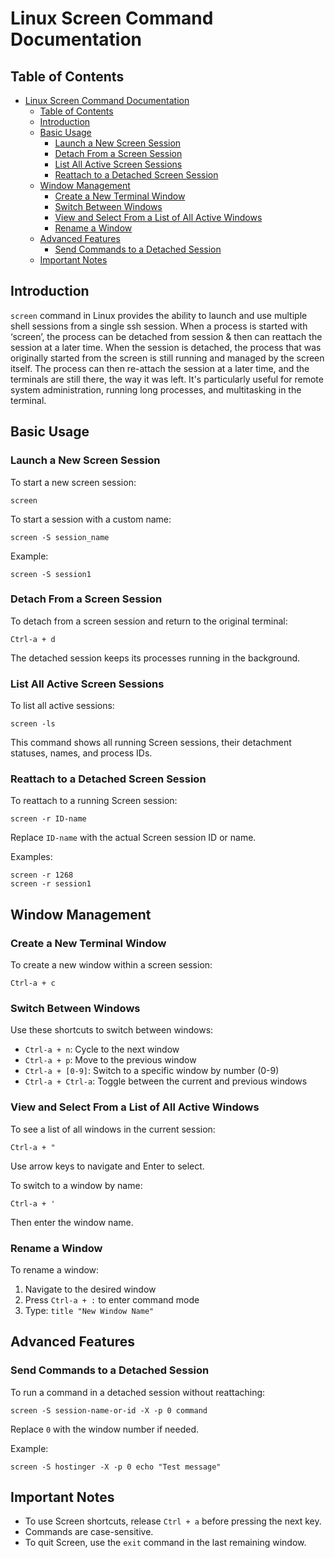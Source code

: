# Linux Screen Command Documentation

## Table of Contents

- [Linux Screen Command Documentation](#linux-screen-command-documentation)
  - [Table of Contents](#table-of-contents)
  - [Introduction](#introduction)
  - [Basic Usage](#basic-usage)
    - [Launch a New Screen Session](#launch-a-new-screen-session)
    - [Detach From a Screen Session](#detach-from-a-screen-session)
    - [List All Active Screen Sessions](#list-all-active-screen-sessions)
    - [Reattach to a Detached Screen Session](#reattach-to-a-detached-screen-session)
  - [Window Management](#window-management)
    - [Create a New Terminal Window](#create-a-new-terminal-window)
    - [Switch Between Windows](#switch-between-windows)
    - [View and Select From a List of All Active Windows](#view-and-select-from-a-list-of-all-active-windows)
    - [Rename a Window](#rename-a-window)
  - [Advanced Features](#advanced-features)
    - [Send Commands to a Detached Session](#send-commands-to-a-detached-session)
  - [Important Notes](#important-notes)

## Introduction

`screen` command in Linux provides the ability to launch and use multiple shell sessions from a single ssh session. When a process is started with ‘screen’, the process can be detached from session & then can reattach the session at a later time. When the session is detached, the process that was originally started from the screen is still running and managed by the screen itself. The process can then re-attach the session at a later time, and the terminals are still there, the way it was left. It's particularly useful for remote system administration, running long processes, and multitasking in the terminal.

## Basic Usage

### Launch a New Screen Session

To start a new screen session:

```
screen
```

To start a session with a custom name:

```
screen -S session_name
```

Example:
```
screen -S session1
```

### Detach From a Screen Session

To detach from a screen session and return to the original terminal:

```
Ctrl-a + d
```

The detached session keeps its processes running in the background.

### List All Active Screen Sessions

To list all active sessions:

```
screen -ls
```

This command shows all running Screen sessions, their detachment statuses, names, and process IDs.

### Reattach to a Detached Screen Session

To reattach to a running Screen session:

```
screen -r ID-name
```

Replace `ID-name` with the actual Screen session ID or name.

Examples:
```
screen -r 1268
screen -r session1
```

## Window Management

### Create a New Terminal Window

To create a new window within a screen session:

```
Ctrl-a + c
```

### Switch Between Windows

Use these shortcuts to switch between windows:

- `Ctrl-a + n`: Cycle to the next window
- `Ctrl-a + p`: Move to the previous window
- `Ctrl-a + [0-9]`: Switch to a specific window by number (0-9)
- `Ctrl-a + Ctrl-a`: Toggle between the current and previous windows

### View and Select From a List of All Active Windows

To see a list of all windows in the current session:

```
Ctrl-a + "
```

Use arrow keys to navigate and Enter to select.

To switch to a window by name:

```
Ctrl-a + '
```

Then enter the window name.

### Rename a Window

To rename a window:

1. Navigate to the desired window
2. Press `Ctrl-a + :` to enter command mode
3. Type: `title "New Window Name"`

## Advanced Features

### Send Commands to a Detached Session

To run a command in a detached session without reattaching:

```
screen -S session-name-or-id -X -p 0 command
```

Replace `0` with the window number if needed.

Example:
```
screen -S hostinger -X -p 0 echo "Test message"
```

## Important Notes

- To use Screen shortcuts, release `Ctrl + a` before pressing the next key.
- Commands are case-sensitive.
- To quit Screen, use the `exit` command in the last remaining window.